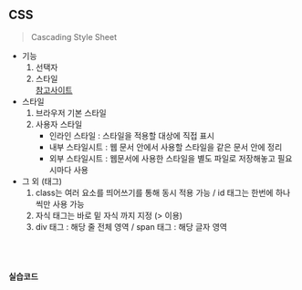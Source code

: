 ## CSS
> Cascading Style Sheet

- 기능
    1) 선택자
    2) 스타일  
   [참고사이트](https://www.w3schools.com) 
- 스타일
  1) 브라우저 기본 스타일
  2) 사용자 스타일
      * 인라인 스타일 : 스타일을 적용할 대상에 직접 표시
      * 내부 스타일시트 : 웹 문서 안에서 사용할 스타일을 같은 문서 안에 정리
      * 외부 스타일시트 : 웹문서에 사용한 스타일을 별도 파일로 저장해놓고 필요시마다 사용
- 그 외 (태그)
  1. class는 여러 요소를 띄어쓰기를 통해 동시 적용 가능 / id 태그는 한번에 하나씩만 사용 가능
  2. 자식 태그는 바로 밑 자식 까지 지정 (> 이용)
  3. div 태그 : 해당 줄 전체 영역 / span 태그 : 해당 글자 영역

<br><br>

#### <b>실습코드</b>
```html
```